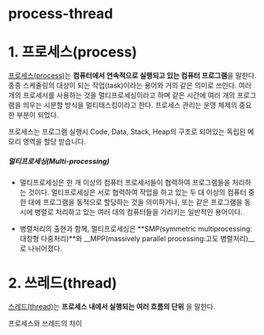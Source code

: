 # process-thread

# 1. 프로세스(process)
[프로세스(process)](https://ko.wikipedia.org/wiki/프로세스)는 **컴퓨터에서 연속적으로 실행되고 있는 컴퓨터 프로그램**을 말한다. 종종 스케줄링의 대상이 되는 작업(task)이라는 용어와 거의 같은 의미로 쓰인다. 여러 개의 프로세서를 사용하는 것을 멀티프로세싱이라고 하며 같은 시간에 여러 개의 프로그램을 띄우는 시분할 방식을 멀티태스킹이라고 한다. 프로세스 관리는 운영 체제의 중요한 부분이 되었다.

프로세스는 프로그램 실행시 Code, Data, Stack, Heap의 구조로 되어있는 독립된 메모리 영역을 할당 받습니다.

##### 멀티프로세싱(Multi-processing)
 - 멀티프로세싱은 한 개 이상의 컴퓨터 프로세서들이 협력하여 프로그램들을 처리하는 것이다. 멀티프로세싱은 서로 협력하여 작업을 하고 있는 두 대 이상의 컴퓨터 중 한 대에 프로그램을 동적으로 할당하는 것을 의미하거나, 또는 같은 프로그램을 동시에 병렬로 처리하고 있는 여러 대의 컴퓨터들을 가리키는 일반적인 용어이다.

 - 병렬처리의 출현과 함께, 멀티프로세싱은 **SMP(symmetric multiprocessing:대칭형 다중처리)**와 __MPP(massively parallel processing:고도 병렬처리)__로 나뉘어졌다.




# 2. 쓰레드(thread)
[스레드(thread)](https://ko.wikipedia.org/wiki/스레드_(컴퓨팅))는 **프로세스 내에서 실행되는 여러 흐름의 단위** 을 말한다.



프로세스와 쓰레드의 차이
